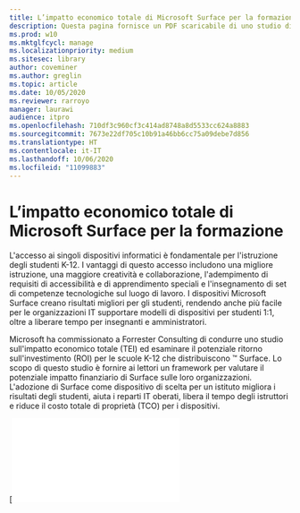 ```yaml
---
title: L’impatto economico totale di Microsoft Surface per la formazione
description: Questa pagina fornisce un PDF scaricabile di uno studio di Forrester Consulting sul potenziale ritorno sull'investimento (ROI) per le scuole K-12 che distribuiscono Surface.
ms.prod: w10
ms.mktglfcycl: manage
ms.localizationpriority: medium
ms.sitesec: library
author: coveminer
ms.author: greglin
ms.topic: article
ms.date: 10/05/2020
ms.reviewer: rarroyo
manager: laurawi
audience: itpro
ms.openlocfilehash: 710df3c960cf3c414ad8748a8d5533cc624a8883
ms.sourcegitcommit: 7673e22df705c10b91a46bb6cc75a09debe7d856
ms.translationtype: HT
ms.contentlocale: it-IT
ms.lasthandoff: 10/06/2020
ms.locfileid: "11099883"
---
```

# L’impatto economico totale di Microsoft Surface per la formazione

L'accesso ai singoli dispositivi informatici è fondamentale per l'istruzione degli studenti K-12. I vantaggi di questo accesso includono una migliore istruzione, una maggiore creatività e collaborazione, l'adempimento di requisiti di accessibilità e di apprendimento speciali e l'insegnamento di set di competenze tecnologiche sul luogo di lavoro. I dispositivi Microsoft Surface creano risultati migliori per gli studenti, rendendo anche più facile per le organizzazioni IT supportare modelli di dispositivi per studenti 1:1, oltre a liberare tempo per insegnanti e amministratori.

Microsoft ha commissionato a Forrester Consulting di condurre uno studio sull'impatto economico totale (TEI) ed esaminare il potenziale ritorno sull'investimento (ROI) per le scuole K-12 che distribuiscono &trade; Surface. Lo scopo di questo studio è fornire ai lettori un framework per valutare il potenziale impatto finanziario di Surface sulle loro organizzazioni. L'adozione di Surface come dispositivo di scelta per un istituto migliora i risultati degli studenti, aiuta i reparti IT oberati, libera il tempo degli istruttori e riduce il costo totale di proprietà (TCO) per i dispositivi.

[![T[L’impatto economico totale di Microsoft Surface per la formazione](./images/download-report.png)](./media/forrester-tei-microsoft-surface-for-education.pdf)



